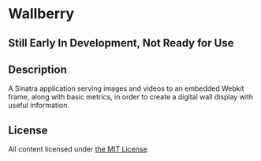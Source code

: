 # Wallberry

## Still Early In Development, Not Ready for Use


## Description
A Sinatra application serving images and videos to an embedded Webkit frame,
along with basic metrics, in order to create a digital wall display with useful
information.


## License
All content licensed under [the MIT License](http://opensource.org/licenses/MIT)
